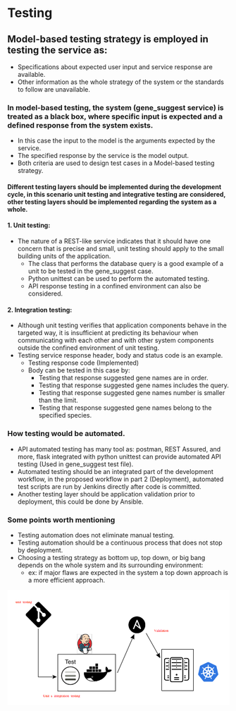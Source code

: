 # Testing

## Model-based testing strategy is employed in testing the service as:
  - Specifications about expected user input and service response are available.
  - Other information as the whole strategy of the system or the standards to follow are unavailable.

### In model-based testing, the system (gene_suggest service) is treated as a black box, where specific input is expected and a defined response from the system exists.
  - In this case the input to the model is the arguments expected by the service.
  - The specified response by the service is the model output.
  - Both criteria are used to design test cases in a Model-based testing strategy.

#### Different testing layers should be implemented during the development cycle, in this scenario unit testing and integrative testing are considered, other testing layers should be implemented regarding the system as a whole.

#### 1. Unit testing:
  - The nature of a REST-like service indicates that it should have one concern that is precise and small, unit testing should apply to the small building units of the application.
    - The class that performs the database query is a good example of a unit to be tested in the gene_suggest case.
    - Python unittest can be used to perform the automated testing.
    - API response testing in a confined environment can also be considered.

#### 2. Integration testing:
  - Although unit testing verifies that application components behave in the targeted way, it is insufficient at predicting its behaviour when communicating with each other and with other system components outside the confined environment of unit testing.
  - Testing service response header, body and status code is an example.
    - Testing response code (Implemented)
    - Body can be tested in this case by:
      - Testing that response suggested gene names are in order.
      - Testing that response suggested gene names includes the query.
      - Testing that response suggested gene names number is smaller than the limit.
      - Testing that response suggested gene names belong to the specified species.


### How testing would be automated.
  - API automated testing has many tool as: postman, REST Assured, and more, flask integrated with python unittest can provide automated API testing (Used in gene_suggest test file).
  - Automated testing should be an integrated part of the development workflow, in the proposed workflow in part 2 (Deployment), automated test scripts are run by Jenkins directly after code is committed.
  - Another testing layer should be application validation prior to deployment, this could be done by Ansible.
 
### Some points worth mentioning
  - Testing automation does not eliminate manual testing.
  - Testing automation should be a continuous process that does not stop by deployment.
  - Choosing a testing strategy as bottom up, top down, or big bang depends on the whole system and its surrounding environment:
    - ex: if major flaws are expected in the system a top down approach is a more efficient approach.
 

![](https://raw.githubusercontent.com/hossam26644/ebi-technical-test/master/3-Testing/images/WorkflowTesting.png)




